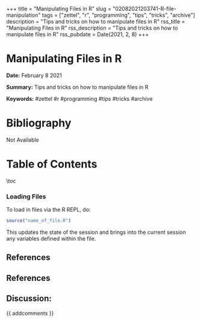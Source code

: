 +++
title = "Manipulating Files in R"
slug = "02082021203741-R-file-manipulation"
tags = ["zettel", "r", "programming", "tips", "tricks", "archive"]
description = "Tips and tricks on how to manipulate files in R"
rss_title = "Manipulating Files in R"
rss_description = "Tips and tricks on how to manipulate files in R"
rss_pubdate = Date(2021, 2, 8)
+++



Manipulating Files in R
=========

**Date:** February 8 2021

**Summary:** Tips and tricks on how to manipulate files in R

**Keywords:** #zettel #r #programming #tips #tricks #archive

Bibliography
==========

Not Available

Table of Contents
=========

\toc

### Loading Files

To load in files via the R REPL, do:

```r
source("name_of_file.R")
```

This updates the state of the session and brings into the current session any variables defined within the file.

## References

## References
## Discussion: 

{{ addcomments }}
